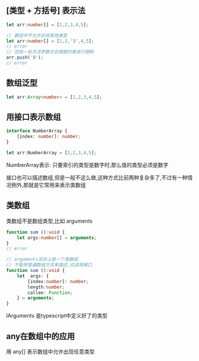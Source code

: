 ## [类型 + 方括号] 表示法

```ts
let arr:number[] = [1,2,3,4,5];

// 数组中不允许出现其他类型
let arr:number[] = [1,2,'3',4,5];
// error
// 包括一些方法参数也会根据约束进行限制
arr.push('8');
// error
```

## 数组泛型

```ts
let arr:Array<number> = [1,2,3,4,5];
```

## 用接口表示数组

```ts
interface NumberArray {
    [index: number]: number;
}

let arr:NumberArray = [1,2,3,4,5];
```

NumberArray表示: 只要索引的类型是数字时,那么值的类型必须是数字

接口也可以描述数组,但是一般不这么做,这种方式比前两种复杂多了,不过有一种情况例外,那就是它常用来表示类数组

## 类数组

类数组不是数组类型,比如 arguments

```ts
function sum ():void {
    let args:number[] = arguments;
}
// error

// arguments实际上是一个类数组
// 不能用普通数组方式来描述,应该用接口
function sum ():void {
    let  args: {
        [index:number]: number;
        length:number;
        callee: Function;
    } = arguments;
}
```

IArguments 是typescript中定义好了的类型

## any在数组中的应用

用 any[] 表示数组中允许出现任意类型